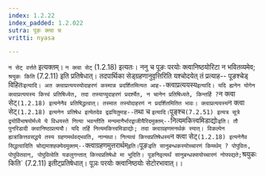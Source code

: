 ```yaml
---
index: 1.2.22
index_padded: 1.2.022
sutra: पूङः क्त्वा च
vritti: nyasa

---
```

`न सेट् वर्त्तते` इत्यक्तम्। `न क्त्वा सेट्` (1.2.18) इत्यतः। ननु च पूङः परयोः क्त्वानिष्ठयोरिटा न भवितव्यमेव; `श्रयुकः किति` (7.2.11) इति प्रतिषेधात्। तदपार्थिका सेड्ग्रहणानुवृत्तिरिति यश्चोदयेत् तं प्रत्याह-- पूङश्चेड् विहितः` इत्यादि। अत क्त्वाप्रत्ययस्योदाहरणं कस्मान्न प्रदर्शितमित्यत आह-- `क्त्वाप्रत्ययस्य` इत्यादि। यदि ह्यनेन योगेन क्त्वाप्रत्ययस्य कित्त्वं प्रतिषिध्येत, तदा तस्याप्युदाहरणं प्रदर्श्येत, न चानेन प्रतिषिध्यते, किन्तर्हि ? `न क्त्वा सेट्` (1.2.18) इत्यनेनैव प्रतिषिद्धत्वात्। तस्मात तस्योदाहरणं न प्रदर्शितमितित भावः। क्त्वाप्रत्ययस्य `न क्त्वा सेट्` (1.2.18) इत्यनेन प्रतिषेध इत्येतदेव द्रढयितुमाह-- `तथा च ` इत्यादि। `पूङ्श्च` (7.2.51) इत्यत्र सूत्रे द्वयोर्विभाषयोर्मध्ये ये विधयस्ते नित्या भवन्तीति मन्यमानैर्भारद्वाजीयैरिदमुक्तम्-- `नित्यमकित्त्वमिडाद्योः` इति। तौ पुनरिडादी क्त्वानिष्ठाप्रत्ययौ। यदि तर्हि नित्यमकित्त्वमिडाद्योः; तदा क्त्वाग्रहणमनर्थकं स्यात्। विकल्पेन ह्यत्राकित्तवसद्धये तस्य ग्रहणमर्थवद्भवति, नान्यथा। नित्यत्वं कित्त्वप्रतिषेधस्य `न क्त्वा सेट्` (1.2.18) इत्यनेनैव सिद्धत्वादिति चोद्यमाशह्क्येदमुक्तम्-- `क्त्वाग्रहणमुत्तरार्थम्` इति। `पूङः` इति सानुबन्धकस्योच्चारणं किमर्थम् ? पोपुवितः, पोपुवितवान्, पोपुवित्वेति यङलुगन्तात् कित्त्वप्रतिषेधो मा भूदिति। पूङनिवृत्यर्थं सानुबन्धक्सयोच्चारणं नोपपद्यते; `श्रयुकः किति` (7.2.11) इतीट्प्रतिषेधात्। पूञः परयोः क्त्वानिष्ठयोः सेटोरभावात्।।